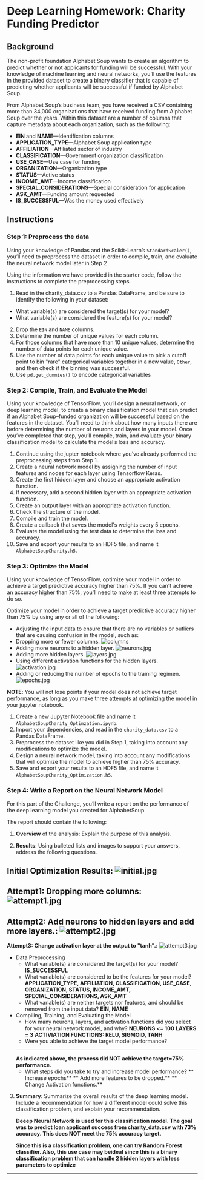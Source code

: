 # Deep Learning Homework: Charity Funding Predictor

## Background

The non-profit foundation Alphabet Soup wants to create an algorithm to predict whether or not applicants for funding will be successful. With your knowledge of machine learning and neural networks, you’ll use the features in the provided dataset to create a binary classifier that is capable of predicting whether applicants will be successful if funded by Alphabet Soup.

From Alphabet Soup’s business team, you have received a CSV containing more than 34,000 organizations that have received funding from Alphabet Soup over the years. Within this dataset are a number of columns that capture metadata about each organization, such as the following:

* **EIN** and **NAME**—Identification columns
* **APPLICATION_TYPE**—Alphabet Soup application type
* **AFFILIATION**—Affiliated sector of industry
* **CLASSIFICATION**—Government organization classification
* **USE_CASE**—Use case for funding
* **ORGANIZATION**—Organization type
* **STATUS**—Active status
* **INCOME_AMT**—Income classification
* **SPECIAL_CONSIDERATIONS**—Special consideration for application
* **ASK_AMT**—Funding amount requested
* **IS_SUCCESSFUL**—Was the money used effectively

## Instructions

### Step 1: Preprocess the data

Using your knowledge of Pandas and the Scikit-Learn’s `StandardScaler()`, you’ll need to preprocess the dataset in order to compile, train, and evaluate the neural network model later in Step 2

Using the information we have provided in the starter code, follow the instructions to complete the preprocessing steps.

1. Read in the charity_data.csv to a Pandas DataFrame, and be sure to identify the following in your dataset:
  * What variable(s) are considered the target(s) for your model?
  * What variable(s) are considered the feature(s) for your model?
2. Drop the `EIN` and `NAME` columns.
3. Determine the number of unique values for each column.
4. For those columns that have more than 10 unique values, determine the number of data points for each unique value.
6. Use the number of data points for each unique value to pick a cutoff point to bin "rare" categorical variables together in a new value, `Other`, and then check if the binning was successful.
7. Use `pd.get_dummies()` to encode categorical variables

### Step 2: Compile, Train, and Evaluate the Model

Using your knowledge of TensorFlow, you’ll design a neural network, or deep learning model, to create a binary classification model that can predict if an Alphabet Soup–funded organization will be successful based on the features in the dataset. You’ll need to think about how many inputs there are before determining the number of neurons and layers in your model. Once you’ve completed that step, you’ll compile, train, and evaluate your binary classification model to calculate the model’s loss and accuracy.

1. Continue using the jupter notebook where you’ve already performed the preprocessing steps from Step 1.
2. Create a neural network model by assigning the number of input features and nodes for each layer using Tensorflow Keras.
3. Create the first hidden layer and choose an appropriate activation function.
4. If necessary, add a second hidden layer with an appropriate activation function.
5. Create an output layer with an appropriate activation function.
6. Check the structure of the model.
7. Compile and train the model.
8. Create a callback that saves the model's weights every 5 epochs.
9. Evaluate the model using the test data to determine the loss and accuracy.
10. Save and export your results to an HDF5 file, and name it `AlphabetSoupCharity.h5`.

### Step 3: Optimize the Model

Using your knowledge of TensorFlow, optimize your model in order to achieve a target predictive accuracy higher than 75%. If you can't achieve an accuracy higher than 75%, you'll need to make at least three attempts to do so.

Optimize your model in order to achieve a target predictive accuracy higher than 75% by using any or all of the following:

* Adjusting the input data to ensure that there are no variables or outliers that are causing confusion in the model, such as:
* Dropping more or fewer columns.
 ![columns](https://github.com/edtorrente/Deep-Learning-Charity-Funding-Predictor/blob/main/Images/columns.JPG)
* Adding more neurons to a hidden layer.
 ![neurons.jpg](https://github.com/edtorrente/Deep-Learning-Charity-Funding-Predictor/blob/main/Images/neurons.JPG)
* Adding more hidden layers.
 ![layers.jpg](https://github.com/edtorrente/Deep-Learning-Charity-Funding-Predictor/blob/main/Images/layers.JPG)
* Using different activation functions for the hidden layers.
 ![activation.jpg](https://github.com/edtorrente/Deep-Learning-Charity-Funding-Predictor/blob/main/Images/activation.JPG)
* Adding or reducing the number of epochs to the training regimen.
 ![epochs.jpg](https://github.com/edtorrente/Deep-Learning-Charity-Funding-Predictor/blob/main/Images/epochs.JPG)

**NOTE**: You will not lose points if your model does not achieve target performance, as long as you make three attempts at optimizing the model in your jupyter notebook.

1. Create a new Jupyter Notebook file and name it `AlphabetSoupCharity_Optimzation.ipynb`.
2. Import your dependencies, and read in the `charity_data.csv` to a Pandas DataFrame.
3. Preprocess the dataset like you did in Step 1, taking into account any modifications to optimize the model.
4. Design a neural network model, taking into account any modifications that will optimize the model to achieve higher than 75% accuracy.
5. Save and export your results to an HDF5 file, and name it `AlphabetSoupCharity_Optimization.h5`.

### Step 4: Write a Report on the Neural Network Model

For this part of the Challenge, you’ll write a report on the performance of the deep learning model you created for AlphabetSoup.

The report should contain the following:

1. **Overview** of the analysis: Explain the purpose of this analysis.

2. **Results**: Using bulleted lists and images to support your answers, address the following questions.

Initial Optimization Results:
![initial.jpg](https://github.com/edtorrente/Deep-Learning-Charity-Funding-Predictor/blob/main/Images/initial.JPG)
---
Attempt1: Dropping more columns:
![attempt1.jpg](https://github.com/edtorrente/Deep-Learning-Charity-Funding-Predictor/blob/main/Images/attempt1.JPG)
---
Attempt2: Add neurons to hidden layers and add more layers.:
![attempt2.jpg](https://github.com/edtorrente/Deep-Learning-Charity-Funding-Predictor/blob/main/Images/attempt2.JPG)
---
**Attempt3: Change activation layer at the output to "tanh".:**
![attempt3.jpg](https://github.com/edtorrente/Deep-Learning-Charity-Funding-Predictor/blob/main/Images/attempt3.JPG)


  * Data Preprocessing
    * What variable(s) are considered the target(s) for your model? 
	**IS_SUCCESSFUL**
    * What variable(s) are considered to be the features for your model?
	**APPLICATION_TYPE, AFFILIATION, CLASSIFICATION, USE_CASE, ORGANIZATION, STATUS, INCOME_AMT,**
	**SPECIAL_CONSIDERATIONS, ASK_AMT**
    * What variable(s) are neither targets nor features, and should be removed from the input data?
	**EIN, NAME**
  * Compiling, Training, and Evaluating the Model
    * How many neurons, layers, and activation functions did you select for your neural network model, and why?
	**NEURONS <= 100**
	**LAYERS = 3**
	**ACTIVIATION FUNCTIONS: RELU, SIGMOID, TANH**
    * Were you able to achieve the target model performance?
    ---
	**As indicated above, the process did NOT achieve the target=75% performance.**
    * What steps did you take to try and increase model performance?
	** Increase epochs**
	** Add more features to be dropped.**
	** Change Activation functions.**

3. **Summary**: Summarize the overall results of the deep learning model. Include a recommendation for how a different model could solve this classification problem, and explain your recommendation.

	**Deeep Neural Network is used for this classification model. The goal was to predict loan applicant success from charity_data.csv with 73% accuracy. This does NOT meet the 75% accuracy target.**

	**Since this is a classification problem, one can try Random Forest classifier. Also, this use case may beideal since this is a binary classification problem that can handle 2 hidden layers with less parameters to 
	optimize**

- - -

